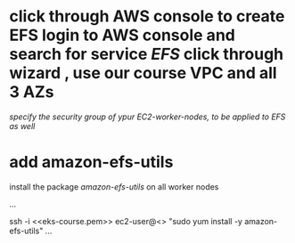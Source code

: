 # click through AWS console to create EFS login to AWS console and search for service _EFS_ click through wizard , use our course VPC and all 3 AZs 
*specify the security group of ypur EC2-worker-nodes, to be applied to EFS as well*

# add amazon-efs-utils
install the package *amazon-efs-utils* on all worker nodes

...

ssh -i <<eks-course.pem>> ec2-user@<<ec2-workernode>> "sudo yum install -y amazon-efs-utils"
...